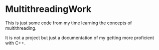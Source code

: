 # MultithreadingWork

This is just some code from my time learning the concepts of multithreading. 

It is not a project but just a documentation of my getting more proficient with C++.

